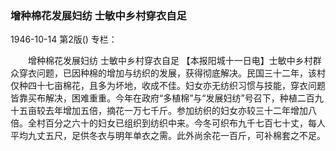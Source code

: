 ### 增种棉花发展妇纺  士敏中乡村穿衣自足

1946-10-14
第2版()
专栏：

　　增种棉花发展妇纺
    士敏中乡村穿衣自足
    【本报阳城十一日电】士敏中乡村群众穿衣问题，已因种棉的增加与纺织的发展，获得彻底解决。民国三十二年，该村仅种四十七亩棉花，且多为坏地，收成不佳。妇女亦无纺织习惯与技能，穿衣问题皆靠买布解决，困难重重。今年在政府“多植棉”与“发展妇纺”号召下，种植二百九十五亩较去年增加五倍，摘花一万七千斤。参加纺织的妇女亦较三十二年增加八倍。全村百分之六十的妇女已组织到纺织中来。今冬可织布九千七百七十丈，每人平均九丈五尺，足供冬衣与明年单衣之需。此外尚余花一百斤，可补棉套之不足。
